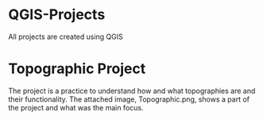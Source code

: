 # QGIS-Projects
All projects are created using QGIS

# Topographic Project
The project is a practice to understand how and what topographies are and their functionality.
The attached image, Topographic.png, shows a part of the project and what was the main focus. 
